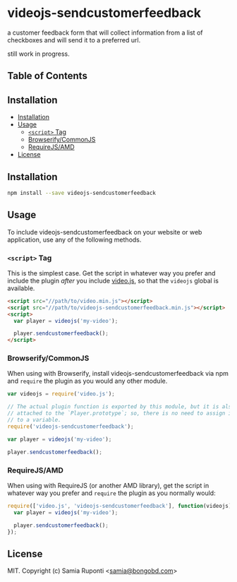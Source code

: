 # videojs-sendcustomerfeedback

a customer feedback form that will collect information from a list of checkboxes and will send it to a preferred url. 

still work in progress. 

## Table of Contents

<!-- START doctoc generated TOC please keep comment here to allow auto update -->
<!-- DON'T EDIT THIS SECTION, INSTEAD RE-RUN doctoc TO UPDATE -->
## Installation

- [Installation](#installation)
- [Usage](#usage)
  - [`<script>` Tag](#script-tag)
  - [Browserify/CommonJS](#browserifycommonjs)
  - [RequireJS/AMD](#requirejsamd)
- [License](#license)

<!-- END doctoc generated TOC please keep comment here to allow auto update -->
## Installation

```sh
npm install --save videojs-sendcustomerfeedback
```

## Usage

To include videojs-sendcustomerfeedback on your website or web application, use any of the following methods.

### `<script>` Tag

This is the simplest case. Get the script in whatever way you prefer and include the plugin _after_ you include [video.js][videojs], so that the `videojs` global is available.

```html
<script src="//path/to/video.min.js"></script>
<script src="//path/to/videojs-sendcustomerfeedback.min.js"></script>
<script>
  var player = videojs('my-video');

  player.sendcustomerfeedback();
</script>
```

### Browserify/CommonJS

When using with Browserify, install videojs-sendcustomerfeedback via npm and `require` the plugin as you would any other module.

```js
var videojs = require('video.js');

// The actual plugin function is exported by this module, but it is also
// attached to the `Player.prototype`; so, there is no need to assign it
// to a variable.
require('videojs-sendcustomerfeedback');

var player = videojs('my-video');

player.sendcustomerfeedback();
```

### RequireJS/AMD

When using with RequireJS (or another AMD library), get the script in whatever way you prefer and `require` the plugin as you normally would:

```js
require(['video.js', 'videojs-sendcustomerfeedback'], function(videojs) {
  var player = videojs('my-video');

  player.sendcustomerfeedback();
});
```

## License

MIT. Copyright (c) Samia Ruponti &lt;samia@bongobd.com&gt;


[videojs]: http://videojs.com/
